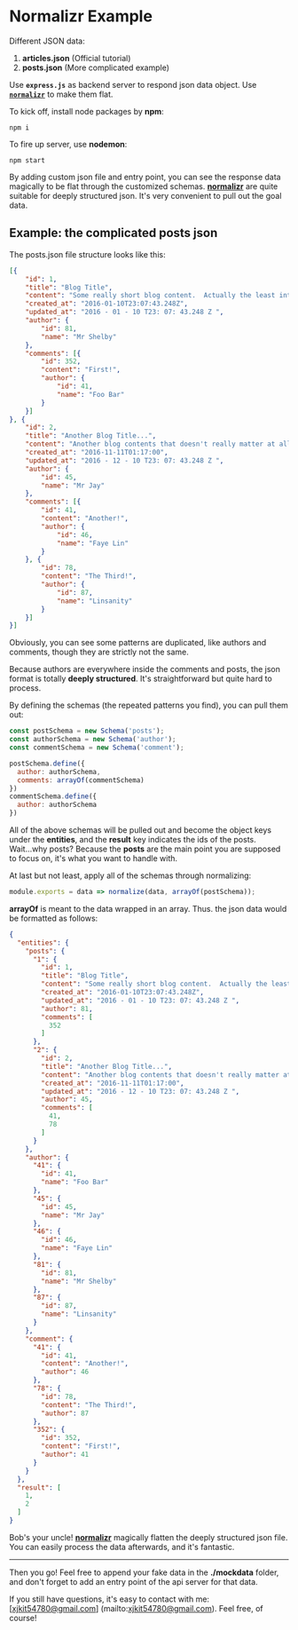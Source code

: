 # Normalizr Example
Different JSON data:

1. __articles.json__ (Official tutorial)
2. __posts.json__ (More complicated example)

Use __``express.js``__ as backend server to respond json data object. Use [__``normalizr``__](https://github.com/paularmstrong/normalizr) to make them flat.

To kick off, install node packages by __npm__:
```
npm i
```
To fire up server, use __nodemon__:
```
npm start
```

By adding custom json file and entry point, you can see the response data magically to be flat through the customized schemas. [__normalizr__](https://github.com/paularmstrong/normalizr) are quite suitable for deeply structured json. It's very convenient to pull out the goal data.

## Example: the complicated posts json
The posts.json file structure looks like this:

```json
[{
    "id": 1,
    "title": "Blog Title",
    "content": "Some really short blog content.  Actually the least interesting post ever",
    "created_at": "2016-01-10T23:07:43.248Z",
    "updated_at": "2016 - 01 - 10 T23: 07: 43.248 Z ",
    "author": {
        "id": 81,
        "name": "Mr Shelby"
    },
    "comments": [{
        "id": 352,
        "content": "First!",
        "author": {
            "id": 41,
            "name": "Foo Bar"
        }
    }]
}, {
    "id": 2,
    "title": "Another Blog Title...",
    "content": "Another blog contents that doesn't really matter at all",
    "created_at": "2016-11-11T01:17:00",
    "updated_at": "2016 - 12 - 10 T23: 07: 43.248 Z ",
    "author": {
        "id": 45,
        "name": "Mr Jay"
    },
    "comments": [{
        "id": 41,
        "content": "Another!",
        "author": {
            "id": 46,
            "name": "Faye Lin"
        }
    }, {
        "id": 78,
        "content": "The Third!",
        "author": {
            "id": 87,
            "name": "Linsanity"
        }
    }]
}]
```

Obviously, you can see some patterns are duplicated, like authors and comments, though they are strictly not the same.

Because authors are everywhere inside the comments and posts, the json format is totally __deeply structured__. It's straightforward but quite hard to process.

By defining the schemas (the repeated patterns you find), you can pull them out:

```javascript
const postSchema = new Schema('posts');
const authorSchema = new Schema('author');
const commentSchema = new Schema('comment');

postSchema.define({
  author: authorSchema,
  comments: arrayOf(commentSchema)
})
commentSchema.define({
  author: authorSchema
})
```

All of the above schemas will be pulled out and become the object keys under the __entities__, and the __result__ key indicates the ids of the posts. Wait...why posts? Because the __posts__ are the main point you are supposed to focus on, it's what you want to handle with.

At last but not least, apply all of the schemas through normalizing:

```javascript
module.exports = data => normalize(data, arrayOf(postSchema));

```

__arrayOf__ is meant to the data wrapped in an array. Thus. the json data would be formatted as follows:

```json
{
  "entities": {
    "posts": {
      "1": {
        "id": 1,
        "title": "Blog Title",
        "content": "Some really short blog content.  Actually the least interesting post ever",
        "created_at": "2016-01-10T23:07:43.248Z",
        "updated_at": "2016 - 01 - 10 T23: 07: 43.248 Z ",
        "author": 81,
        "comments": [
          352
        ]
      },
      "2": {
        "id": 2,
        "title": "Another Blog Title...",
        "content": "Another blog contents that doesn't really matter at all",
        "created_at": "2016-11-11T01:17:00",
        "updated_at": "2016 - 12 - 10 T23: 07: 43.248 Z ",
        "author": 45,
        "comments": [
          41,
          78
        ]
      }
    },
    "author": {
      "41": {
        "id": 41,
        "name": "Foo Bar"
      },
      "45": {
        "id": 45,
        "name": "Mr Jay"
      },
      "46": {
        "id": 46,
        "name": "Faye Lin"
      },
      "81": {
        "id": 81,
        "name": "Mr Shelby"
      },
      "87": {
        "id": 87,
        "name": "Linsanity"
      }
    },
    "comment": {
      "41": {
        "id": 41,
        "content": "Another!",
        "author": 46
      },
      "78": {
        "id": 78,
        "content": "The Third!",
        "author": 87
      },
      "352": {
        "id": 352,
        "content": "First!",
        "author": 41
      }
    }
  },
  "result": [
    1,
    2
  ]
}
```

Bob's your uncle! [__normalizr__](https://github.com/paularmstrong/normalizr) magically flatten the deeply structured json file. You can easily process the data afterwards, and it's fantastic.

---
Then you go! Feel free to append your fake data in the __./mockdata__ folder, and don't forget to add an entry point of the api server for that data.

If you still have questions, it's easy to contact with me: [xjkit54780@gmail.com] (mailto:xjkit54780@gmail.com). Feel free, of course!
